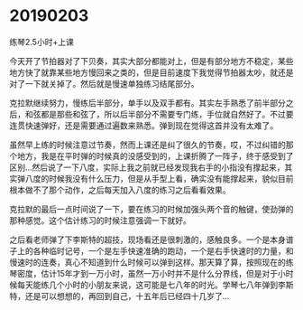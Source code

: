# 20190203

练琴2.5小时+上课

今天开了节拍器对了下贝奏，其实大部分都能对上，但是有部分地方不稳定，某些地方快了就靠某些地方慢回来之类的，但是目前速度下我觉得节拍器太吵，就还是对了一下就关掉了。然后就是慢速单独练习结尾部分。

克拉默继续努力，慢练后半部分，单手以及双手都有。其实左手熟悉了前半部分之后，和弦都是那些和弦了，所以后半部分不需要专门练，手位就自然好了。不过要连贯快速弹好，还是需要通过遍数来熟悉。弹到现在觉得这首并没有太难了。

虽然早上练的时候注意过节奏，然而上课还是纠了很久的节奏，哎，不过纠错的那个地方，我是在平时弹的时候真的没感受到的，上课折腾了一阵子，终于感受到了区别...然后说了一下八度，实际上我之前就已经发现我右手的小指没有撑起来，其实弹八度的时候我没有什么压力，但是从手型上看，确实没有能撑起来，貌似目前根本做不了那个动作，之后每天加入八度的练习之后看看效果。

克拉默的最后一点时间说了一下，要在练习的时候加强头两个音的触键，使劲弹的那种感觉。这个估计练习的时候注意强调一下就好。

之后看老师弹了下李斯特的超技，现场看还是很刺激的，感触良多。一个是本身谱子上的各种临时记号，一个是左手快速准确的跑动，一个是右手快速时的力量，和慢速时的连奏，真心不知道到什么时候可以弹到这样。那天算了算，按照现在的练琴密度，估计15年才到一万小时，虽然一万小时并不是什么分界线，但是对于小时候每天能练几个小时的小朋友来说，这可能是七八年的时光。学琴七八年弹到李斯特，还是可以想想的，再回到自己，十五年后已经四十几岁了...
